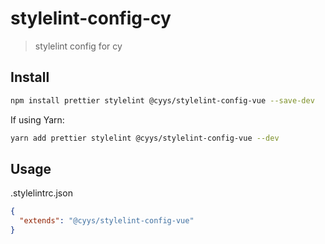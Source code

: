 # stylelint-config-cy

> stylelint config for cy

## Install

```sh
npm install prettier stylelint @cyys/stylelint-config-vue --save-dev
```

If using Yarn:

```sh
yarn add prettier stylelint @cyys/stylelint-config-vue --dev
```

## Usage

.stylelintrc.json

```json
{
  "extends": "@cyys/stylelint-config-vue"
}
```
